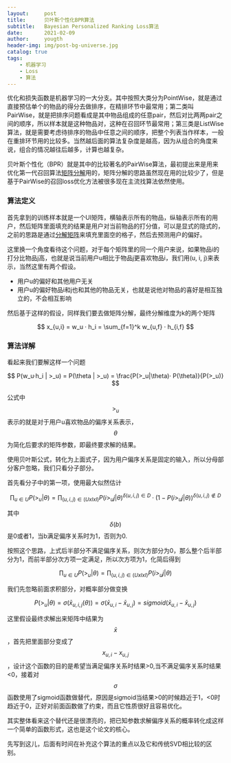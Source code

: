 ```yaml
---
layout:     post
title:      贝叶斯个性化BPR算法
subtitle:   Bayesian Personalized Ranking Loss算法
date:       2021-02-09
author:     yougth
header-img: img/post-bg-universe.jpg
catalog: true
tags:
    - 机器学习
    - Loss
    - 算法
---
```


优化和损失函数是机器学习的一大分支。其中按照大类分为PointWise，就是通过直接预估单个的物品的得分去做排序，在精排环节中最常用；第二类叫PairWise，就是把排序问题看成是其中物品组成的任意pair，然后对比两两pair之间的顺序，所以样本就是这种物品对，这种在召回环节最常用；第三类是ListWise算法，就是需要考虑待排序的物品中任意之间的顺序，把整个列表当作样本，一般在重排环节用的比较多。当然越后面的算法复杂度是越高，因为从组合的角度来说，组合的情况越往后越多，计算也越复杂。

贝叶斯个性化（BPR）就是其中的比较著名的PairWise算法，最初提出来是用来优化第一代召回算法[矩阵分解](http://yougth.top/2019/02/01/svd%E7%AE%97%E6%B3%95%E5%88%86%E6%9E%90/)用的，矩阵分解的思路虽然现在用的比较少了，但是基于PairWise的召回loss优化方法被很多现在主流找算法依然使用。

### 算法定义

首先拿到的训练样本就是一个UI矩阵，横轴表示所有的物品，纵轴表示所有的用户，然后矩阵里面填充的结果是用户对当前物品的打分值，可以是显式的隐式的，之前的思路是通过[分解矩阵](http://yougth.top/2019/02/01/svd%E7%AE%97%E6%B3%95%E5%88%86%E6%9E%90/)来填充里面空的格子，然后去预测用户的偏好。

这里换一个角度看待这个问题，对于每个矩阵里的同一个用户来说，如果物品i的打分比物品j高，也就是说当前用户u相比于物品j更喜欢物品i，我们用(u, i, j)来表示，当然这里有两个假设。

 - 用户u的偏好和其他用户无关
 - 用户u的偏好物品i和j也和其他的物品无关，也就是说他对物品的喜好是相互独立的，不会相互影响

然后基于这样的假设，同样我们要去做矩阵分解，最终分解维度为k的两个矩阵

$$
x_{u,i} = w_u · h_i = \sum_{f=1}^k w_{u,f} · h_{i,f}
$$

### 算法详解

看起来我们要解这样一个问题

$$
P(w_u·h_i | >_u) = P(\theta | >_u) = \frac{P(>_u|\theta)· P(\theta)}{P(>_u)}
$$

公式中$$>_u$$表示的就是对于用户u喜欢物品的偏序关系表示，$$\theta$$为简化后要求的矩阵参数，即最终要求解的结果。

使用贝叶斯公式，转化为上面式子，因为用户偏序关系是固定的输入，所以分母部分客户忽略，我们只看分子部分。

首先看分子中的第一项，使用最大似然估计

$$
\prod_{u \in U} P(>_u | \theta) = \prod_{(u,i,j) \in (UxIxI)} P(i >_u j | \theta)^{\delta(u,i,j) \in D} ·  (1 - P(i >_u j | \theta))^{\delta(u,i,j) \notin D}
$$

其中$$\delta(b)$$是0或者1，当b满足偏序关系时为1，否则为0.

按照这个思路，上式后半部分不满足偏序关系，则次方部分为0，那么整个后半部分为1，而前半部分次方项一定满足，所以次方项为1，化简后得到

$$
\prod_{u \in U} P(>_u | \theta) = \prod_{(u,i,j) \in (UxIxI)} P(i >_u j | \theta)
$$

我们先忽略前面求积部分，对概率部分做变换

$$
P(>_u | \theta) = \sigma(\bar{x}_{u,i,j}(\theta)) = \sigma(\bar{x}_{u,i} - \bar{x}_{u,j}) = sigmoid(\bar{x}_{u,i} - \bar{x}_{u,j}) 
$$

这里假设最终求解出来矩阵中结果为$$\bar{x}$$，首先把里面部分变成了$$x_{u,i} - x_{u,j}$$，设计这个函数的目的是希望当满足偏序关系时结果>0,当不满足偏序关系时结果<0，接着对$$\sigma$$函数使用了sigmoid函数做替代，原因是sigmoid当结果>0的时候趋近于1，<0时趋近于0，正好对前面函数做了约束，而且它性质很好且容易优化。

其实整体看来这个替代还是很漂亮的，把已知参数求解偏序关系的概率转化成这样一个简单的函数形式，这也是这个论文的核心。

先写到这儿，后面有时间在补充这个算法的重点以及它和传统SVD相比较的区别。


